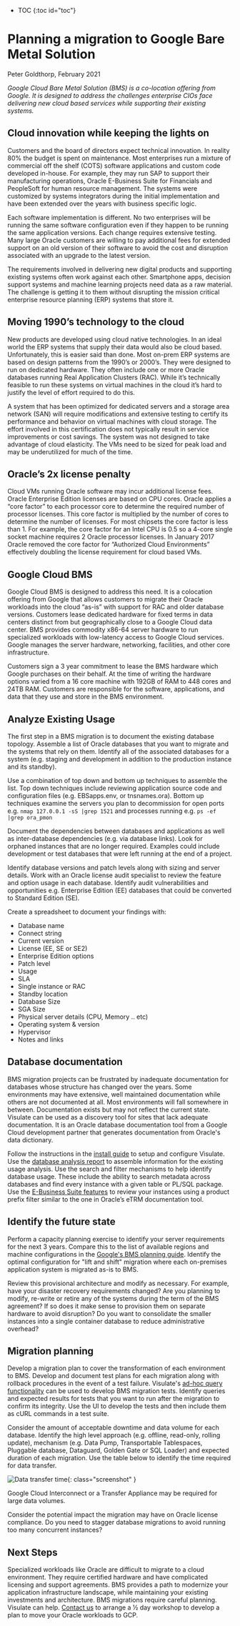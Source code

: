* TOC
{:toc id="toc"}
# Planning a migration to Google Bare Metal Solution
Peter Goldthorp, February 2021

*Google Cloud Bare Metal Solution (BMS) is a co-location offering from Google. It is designed to address the challenges enterprise CIOs face delivering new cloud based services while supporting their existing systems.*

## Cloud innovation while keeping the lights on

Customers and the board of directors expect technical innovation. In reality 80% the budget is spent on maintenance. Most enterprises run a mixture of commercial off the shelf (COTS) software applications and custom code developed in-house. For example, they may run SAP to support their manufacturing operations, Oracle E-Business Suite for Financials and PeopleSoft for human resource management. The systems were customized by systems integrators during the initial implementation and have been extended over the years with business specific logic.

Each software implementation is different. No two enterprises will be running the same software configuration even if they happen to be running the same application versions. Each change requires extensive testing. Many large Oracle customers are willing to pay additional fees for extended support on an old version of their software to avoid the cost and disruption associated with an upgrade to the latest version.

The requirements involved in delivering new digital products and supporting existing systems often work against each other. Smartphone apps, decision support systems and machine learning projects need data as a raw material. The challenge is getting it to them without disrupting the mission critical enterprise resource planning (ERP) systems that store it.

## Moving 1990’s technology to the cloud

New products are developed using cloud native technologies. In an ideal world the ERP systems that supply their data would also be cloud based. Unfortunately, this is easier said than done. Most on-prem ERP systems are based on design patterns from the 1990’s or 2000’s. They were designed to run on dedicated hardware. They often include one or more Oracle databases running Real Application Clusters (RAC). While it’s technically feasible to run these systems on virtual machines in the cloud it’s hard to justify the level of effort required to do this.

A system that has been optimized for dedicated servers and a storage area network (SAN) will require modifications and extensive testing to certify its performance and behavior on virtual machines with cloud storage. The effort involved in this certification does not typically result in service improvements or cost savings. The system was not designed to take advantage of cloud elasticity. The VMs need to be sized for peak load and may be underutilized for much of the time.

## Oracle’s 2x license penalty

Cloud VMs running Oracle software may incur additional license fees. Oracle Enterprise Edition licenses are based on CPU cores. Oracle applies a “core factor” to each processor core to determine the required number of processor licenses. This core factor is multiplied by the number of cores to determine the number of licenses. For most chipsets the core factor is less than 1. For example, the core factor for an Intel CPU is 0.5 so a 4-core single socket machine requires 2 Oracle processor licenses. In January 2017 Oracle removed the core factor for “Authorized Cloud Environments” effectively doubling the license requirement for cloud based VMs.

## Google Cloud BMS

Google Cloud BMS is designed to address this need. It is a colocation offering from Google that allows customers to migrate their Oracle workloads into the cloud “as-is” with support for RAC and older database versions. Customers lease dedicated hardware for fixed terms in data centers distinct from but geographically close to a Google Cloud data center. BMS provides commodity x86-64 server hardware to run specialized workloads with low-latency access to Google Cloud services. Google manages the server hardware, networking, facilities, and other core infrastructure.

Customers sign a 3 year commitment to lease the BMS hardware which Google purchases on their behalf. At the time of writing the hardware options varied from a 16 core machine with 192GB of RAM to 448 cores and 24TB RAM. Customers are responsible for the software, applications, and data that they use and store in the BMS environment.

## Analyze Existing Usage

The first step in a BMS migration is to document the existing database topology. Assemble a list of Oracle databases that you want to migrate and the systems that rely on them. Identify all of the associated databases for a system (e.g. staging and development in addition to the production instance and its standby).

Use a combination of top down and bottom up techniques to assemble the list. Top down techniques include reviewing application source code and configuration files (e.g. EBSapps.env, or tnsnames.ora). Bottom up techniques examine the servers you plan to decommission for open ports e.g. `nmap 127.0.0.1 -sS |grep 1521` and processes running e.g. `ps -ef |grep ora_pmon`

Document the dependencies between databases and applications as well as inter-database dependencies (e.g. via database links). Look for orphaned instances that are no longer required. Examples could include development or test databases that were left running at the end of a project.

Identify database versions and patch levels along with sizing and server details.
Work with an Oracle license audit specialist to review the feature and option usage in each database. Identify audit vulnerabilities and opportunities e.g. Enterprise Edition (EE) databases that could be converted to Standard Edition (SE).

Create a spreadsheet to document your findings with:
- Database name
- Connect string
- Current version
- License (EE, SE or SE2)
- Enterprise Edition options
- Patch level
- Usage
- SLA
- Single instance or RAC
- Standby location
- Database Size
- SGA Size
- Physical server details (CPU, Memory .. etc)
- Operating system & version
- Hypervisor
- Notes and links

## Database documentation

BMS migration projects can be frustrated by inadequate documentation for databases whose structure has changed over the years. Some environments may have extensive, well maintained documentation while others are not documented at all. Most environments will fall somewhere in between. Documentation exists but may not reflect the current state. Visulate can be used as a discovery tool for sites that lack adequate documentation. It is an Oracle database documentation tool from a Google Cloud development partner that generates documentation from Oracle's data dictionary.

Follow the instructions in the [install guide](/pages/install-guide.html) to setup and configure Visulate. Use the [database analysis report](/pages/db-analysis.html) to assemble information for the existing usage analysis. Use the search and filter mechanisms to help identify database usage. These include the ability to search metadata across databases and find every instance with a given table or PL/SQL package. Use the [E-Business Suite features](/pages/ebs-database.html) to review your instances using a product prefix filter similar to the one in Oracle’s eTRM documentation tool.


## Identify the future state
Perform a capacity planning exercise to identify your server requirements for the next 3 years. Compare this to the list of available regions and machine configurations in the [Google's BMS planning guide](https://cloud.google.com/bare-metal/docs/bms-planning). Identify the optimal configuration for "lift and shift" migration where each on-premises application system is migrated as-is to BMS.

Review this provisional architecture and modify as necessary. For example, have your disaster recovery requirements changed? Are you planning to modify, re-write or retire any of the systems during the term of the BMS agreement? If so does it make sense to provision them on separate hardware to avoid disruption? Do you want to consolidate the smaller instances into a single container database to reduce administrative overhead?

## Migration planning

Develop a migration plan to cover the transformation of each environment to BMS.  Develop and document test plans for each migration along with rollback procedures in the event of a test failure. Visulate's [ad-hoc query functionality](/pages/csv-file-generation.html) can be used to develop BMS migration tests. Identify queries and expected results for tests that you want to run after the migration to confirm its integrity. Use the UI to develop the tests and then include them as cURL commands in a test suite.

Consider the amount of acceptable downtime and data volume for each database. Identify the high level approach (e.g. offline, read-only, rolling update), mechanism (e.g. Data Pump, Transportable Tablespaces, Pluggable database, Dataguard, Golden Gate or SQL Loader) and expected duration of each migration. Use the table below to identify the time required for data transfer.

![Data transfer time](https://cloud.google.com/transfer-appliance/docs/2.2/640w_2x.png){: class="screenshot" }

Google Cloud Interconnect or a Transfer Appliance may be required for large data volumes.

Consider the potential impact the migration may have on Oracle license compliance. Do you need to stagger database migrations to avoid running too many concurrent instances?

## Next Steps

Specialized workloads like Oracle are difficult to migrate to a cloud environment. They require certified hardware and have complicated
licensing and support agreements. BMS provides a path to modernize your application infrastructure landscape, while maintaining your existing investments and architecture. BMS migrations require careful planning. Visulate can help. [Contact us](mailto:support@visulate.com?subject=BMS%20Migration) to arrange a 1⁄2 day workshop to develop a plan to move your Oracle workloads to GCP.
